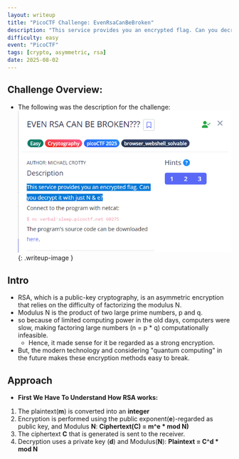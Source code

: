 ```yaml
---
layout: writeup
title: "PicoCTF Challenge: EvenRsaCanBeBroken"
description: "This service provides you an encrypted flag. Can you decrypt it with just N & e?"
difficulty: easy
event: "PicoCTF"
tags: [crypto, asymmetric, rsa]
date: 2025-08-02
---
```


## Challenge Overview:
- The following was the description for the challenge:
    ![stepic challenge](/assets/img/evenrsacanbebroken.PNG){: .writeup-image }
## Intro
- RSA, which is a public-key cryptography, is an asymmetric encryption that relies on the difficulty of factorizing the modulus N.
- Modulus N is the product of two large prime numbers, p and q.
- so because of limited computing power in the old days, computers were slow, making factoring large numbers (n = p * q) computationally infeasible.
    - Hence, it made sense for it be regarded as a strong encryption.
- But, the modern technology and considering "quantum computing" in the future makes these encryption methods easy to break.

## Approach
- **First We Have To Understand How RSA works:**
1. The plaintext(**m**) is converted into an **integer**
2. Encryption is performed using the public exponent(**e**)-regarded as public key, and Modulus **N**: **Ciphertext(C) = m^e * mod N)**
3. The ciphertext **C** that is generated is sent to the receiver.
4. Decryption uses a private key (**d**) and Modulus(**N**): **Plaintext = C^d * mod N**
